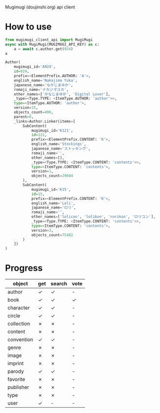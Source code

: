 Mugimugi (doujinshi.org) api client

# How to use
```python
from mugimugi_client_api import MugiMugi
async with MugiMugi(MUGIMUGI_API_KEY) as c:
    a = await c.author.get(924)
a
```
```python
Author(
    mugimugi_id='A924',
    id=924,
    prefix=<ElementPrefix.AUTHOR: 'A'>,
    english_name='Nakajima Yuka',
    japanese_name='なかじまゆか',
    romaji_name='ナカジマユカ',
    other_names=['かなじまゆか', 'Digital Lover'],
    _type=<Type.TYPE: <ItemType.AUTHOR: 'author'>>,
    type=<ItemType.AUTHOR: 'author'>,
    version=15,
    objects_count=490,
    parent=0,
    _links=Author.Linker(items=[
        SubContent(
            mugimugi_id='K121',
            id=121,
            prefix=<ElementPrefix.CONTENT: 'K'>,
            english_name='Stockings',
            japanese_name='ストッキング',
            romaji_name='',
            other_names=[],
            _type=<Type.TYPE: <ItemType.CONTENT: 'contents'>>,
            type=<ItemType.CONTENT: 'contents'>,
            version=1,
            objects_count=29604
        ),
        SubContent(
            mugimugi_id='K15',
            id=15,
            prefix=<ElementPrefix.CONTENT: 'K'>,
            english_name='Loli',
            japanese_name='ロリ',
            romaji_name='',
            other_names=['lolicon', 'lolikon', 'rorikon', 'ロリコン'],
            _type=<Type.TYPE: <ItemType.CONTENT: 'contents'>>,
            type=<ItemType.CONTENT: 'contents'>,
            version=3,
            objects_count=75482
        )
    ])
)
```

# Progress

|object|get|search|vote|
|-|-|-|-|
|author    |✓|✓|-|
|book      |✓|✓|✓|
|character |✓|✓|-|
|circle    |✓|✓|-|
|collection|✗|✗|-|
|content   |✗|✗|-|
|convention|✓|✓|-|
|genre     |✗|✗|-|
|image     |✗|✗|-|
|imprint   |✗|✗|-|
|parody    |✓|✓|-|
|favorite  |✗|✗|-|
|publisher |✗|✗|-|
|type      |✗|✗|-|
|user      |✓|-|-|

